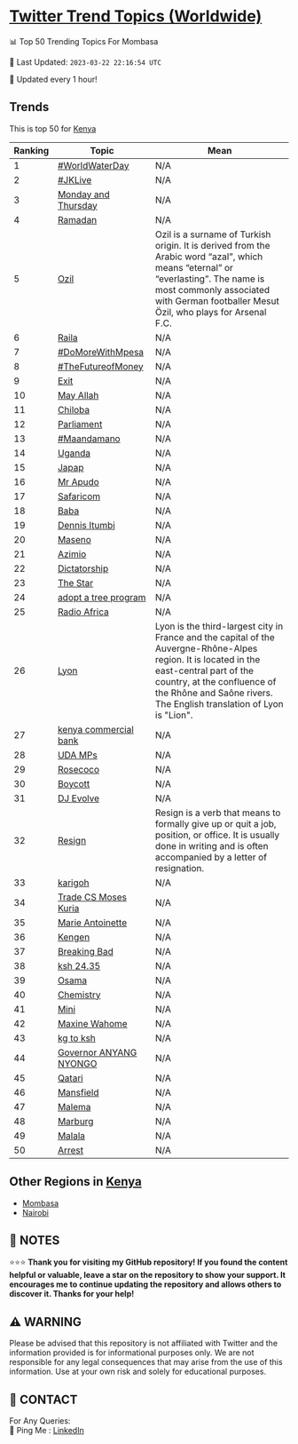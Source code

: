 [Twitter Trend Topics (Worldwide)](https://github.com/ErcinDedeoglu/Twitter-Trend-Topics)
==========


📊 Top 50 Trending Topics For Mombasa

📆 Last Updated: `2023-03-22 22:16:54 UTC`

🔧 Updated every 1 hour!


## Trends

This is top 50 for [Kenya](</Kenya>)

| Ranking | Topic | Mean |
| ------- | ------------ | ------------ |
| 1 | [#WorldWaterDay](http://twitter.com/search?q=%23WorldWaterDay) | N/A |
| 2 | [#JKLive](http://twitter.com/search?q=%23JKLive) | N/A |
| 3 | [Monday and Thursday](http://twitter.com/search?q=Monday+and+Thursday) | N/A |
| 4 | [Ramadan](http://twitter.com/search?q=Ramadan) | N/A |
| 5 | [Ozil](http://twitter.com/search?q=Ozil) | Ozil is a surname of Turkish origin. It is derived from the Arabic word “azal”, which means “eternal” or “everlasting”. The name is most commonly associated with German footballer Mesut Özil, who plays for Arsenal F.C. |
| 6 | [Raila](http://twitter.com/search?q=Raila) | N/A |
| 7 | [#DoMoreWithMpesa](http://twitter.com/search?q=%23DoMoreWithMpesa) | N/A |
| 8 | [#TheFutureofMoney](http://twitter.com/search?q=%23TheFutureofMoney) | N/A |
| 9 | [Exit](http://twitter.com/search?q=Exit) | N/A |
| 10 | [May Allah](http://twitter.com/search?q=May+Allah) | N/A |
| 11 | [Chiloba](http://twitter.com/search?q=Chiloba) | N/A |
| 12 | [Parliament](http://twitter.com/search?q=Parliament) | N/A |
| 13 | [#Maandamano](http://twitter.com/search?q=%23Maandamano) | N/A |
| 14 | [Uganda](http://twitter.com/search?q=Uganda) | N/A |
| 15 | [Japap](http://twitter.com/search?q=Japap) | N/A |
| 16 | [Mr Apudo](http://twitter.com/search?q=Mr+Apudo) | N/A |
| 17 | [Safaricom](http://twitter.com/search?q=Safaricom) | N/A |
| 18 | [Baba](http://twitter.com/search?q=Baba) | N/A |
| 19 | [Dennis Itumbi](http://twitter.com/search?q=Dennis+Itumbi) | N/A |
| 20 | [Maseno](http://twitter.com/search?q=Maseno) | N/A |
| 21 | [Azimio](http://twitter.com/search?q=Azimio) | N/A |
| 22 | [Dictatorship](http://twitter.com/search?q=Dictatorship) | N/A |
| 23 | [The Star](http://twitter.com/search?q=The+Star) | N/A |
| 24 | [adopt a tree program](http://twitter.com/search?q=adopt+a+tree+program) | N/A |
| 25 | [Radio Africa](http://twitter.com/search?q=Radio+Africa) | N/A |
| 26 | [Lyon](http://twitter.com/search?q=Lyon) | Lyon is the third-largest city in France and the capital of the Auvergne-Rhône-Alpes region. It is located in the east-central part of the country, at the confluence of the Rhône and Saône rivers. The English translation of Lyon is "Lion". |
| 27 | [kenya commercial bank](http://twitter.com/search?q=kenya+commercial+bank) | N/A |
| 28 | [UDA MPs](http://twitter.com/search?q=UDA+MPs) | N/A |
| 29 | [Rosecoco](http://twitter.com/search?q=Rosecoco) | N/A |
| 30 | [Boycott](http://twitter.com/search?q=Boycott) | N/A |
| 31 | [DJ Evolve](http://twitter.com/search?q=DJ+Evolve) | N/A |
| 32 | [Resign](http://twitter.com/search?q=Resign) | Resign is a verb that means to formally give up or quit a job, position, or office. It is usually done in writing and is often accompanied by a letter of resignation. |
| 33 | [karigoh](http://twitter.com/search?q=karigoh) | N/A |
| 34 | [Trade CS Moses Kuria](http://twitter.com/search?q=Trade+CS+Moses+Kuria) | N/A |
| 35 | [Marie Antoinette](http://twitter.com/search?q=Marie+Antoinette) | N/A |
| 36 | [Kengen](http://twitter.com/search?q=Kengen) | N/A |
| 37 | [Breaking Bad](http://twitter.com/search?q=Breaking+Bad) | N/A |
| 38 | [ksh 24.35](http://twitter.com/search?q=ksh+24.35) | N/A |
| 39 | [Osama](http://twitter.com/search?q=Osama) | N/A |
| 40 | [Chemistry](http://twitter.com/search?q=Chemistry) | N/A |
| 41 | [Mini](http://twitter.com/search?q=Mini) | N/A |
| 42 | [Maxine Wahome](http://twitter.com/search?q=Maxine+Wahome) | N/A |
| 43 | [kg to ksh](http://twitter.com/search?q=kg+to+ksh) | N/A |
| 44 | [Governor ANYANG NYONGO](http://twitter.com/search?q=Governor+ANYANG+NYONGO) | N/A |
| 45 | [Qatari](http://twitter.com/search?q=Qatari) | N/A |
| 46 | [Mansfield](http://twitter.com/search?q=Mansfield) | N/A |
| 47 | [Malema](http://twitter.com/search?q=Malema) | N/A |
| 48 | [Marburg](http://twitter.com/search?q=Marburg) | N/A |
| 49 | [Malala](http://twitter.com/search?q=Malala) | N/A |
| 50 | [Arrest](http://twitter.com/search?q=Arrest) | N/A |



## Other Regions in [Kenya](</Kenya>)

* [Mombasa](</Kenya/Mombasa.md>)
* [Nairobi](</Kenya/Nairobi.md>)



## 📝 NOTES

⭐⭐⭐ **Thank you for visiting my GitHub repository! If you found the content helpful or valuable, leave a star on the repository to show your support. It encourages me to continue updating the repository and allows others to discover it. Thanks for your help!**


## ⚠️ WARNING

Please be advised that this repository is not affiliated with Twitter and the information provided is for informational purposes only. We are not responsible for any legal consequences that may arise from the use of this information. Use at your own risk and solely for educational purposes.


## 📨 CONTACT

 For Any Queries:  
            🏓 Ping Me : [LinkedIn](https://www.linkedin.com/in/ercindedeoglu/)
